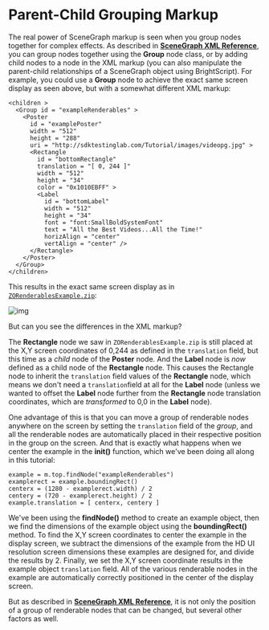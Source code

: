 # Parent-Child Grouping Markup

The real power of SceneGraph markup is seen when you group nodes together for complex effects. As described in [**SceneGraph XML Reference**](https://developer.roku.com/docs/references/scenegraph/core-concepts.md), you can group nodes together using the **Group** node class, or by adding child nodes to a node in the XML markup (you can also manipulate the parent-child relationships of a SceneGraph object using BrightScript). For example, you could use a **Group** node to achieve the exact same screen display as seen above, but with a somewhat different XML markup:

```
<children >
  <Group id = "exampleRenderables" >
    <Poster 
      id = "examplePoster" 
      width = "512" 
      height = "288" 
      uri = "http://sdktestinglab.com/Tutorial/images/videopg.jpg" >
      <Rectangle 
        id = "bottomRectangle" 
        translation = "[ 0, 244 ]" 
        width = "512" 
        height = "34" 
        color = "0x1010EBFF" >
        <Label 
          id = "bottomLabel" 
          width = "512" 
          height = "34" 
          font = "font:SmallBoldSystemFont" 
          text = "All the Best Videos...All the Time!" 
          horizAlign = "center" 
          vertAlign = "center" />
      </Rectangle>
    </Poster>
  </Group>
</children>
```

 

This results in the exact same screen display as in [`ZORenderablesExample.zip`](https://github.com/rokudev/samples/blob/master/ux%20components/screen%20elements/z-order_parent_child/ZORenderablesExample.zip):

![img](https://sdkdocs.roku.com/download/attachments/1606018/pcrenderablesdoc.jpg?version=4&modificationDate=1472835916514&api=v2)

But can you see the differences in the XML markup? 

The **Rectangle** node we saw in `ZORenderablesExample.zip` is still placed at the X,Y screen coordinates of 0,244 as defined in the `translation` field, but this time as a *child* node of the **Poster** node. And the **Label** node is *now* defined as a child node of the **Rectangle** node. This causes the Rectangle node to inherit the `translation` field values of the **Rectangle** node, which means we don't need a `translation`field at all for the **Label** node (unless we wanted to offset the **Label** node further from the **Rectangle** node translation coordinates, which are *transformed* to 0,0 in the **Label** node).

One advantage of this is that you can move a group of renderable nodes anywhere on the screen by setting the `translation` field of the *group*, and all the renderable nodes are automatically placed in their respective position in the group on the screen. And that is exactly what happens when we center the example in the **init()** function, which we've been doing all along in this tutorial:

```
example = m.top.findNode("exampleRenderables")
examplerect = example.boundingRect()
centerx = (1280 - examplerect.width) / 2
centery = (720 - examplerect.height) / 2
example.translation = [ centerx, centery ]
```

We've been using the **findNode()** method to create an example object, then we find the dimensions of the example object using the **boundingRect()** method. To find the X,Y screen coordinates to center the example in the display screen, we subtract the dimensions of the example from the HD UI resolution screen dimensions these examples are designed for, and divide the results by 2. Finally, we set the X,Y screen coordinate results in the example object `translation` field. All of the various renderable nodes in the example are automatically correctly positioned in the center of the display screen.

But as described in [**SceneGraph XML Reference**](https://developer.roku.com/docs/references/scenegraph/core-concepts.md), it is not only the position of a group of renderable nodes that can be changed, but several other factors as well.